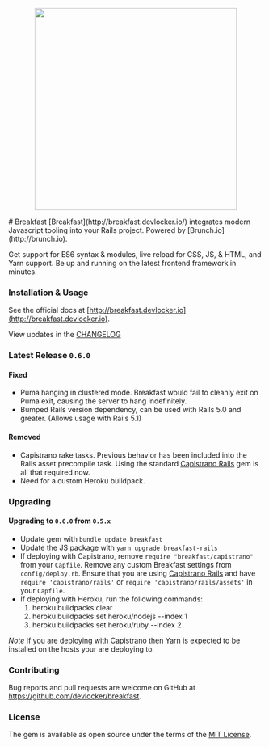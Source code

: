 <p align="center">
  <img src="http://breakfast.devlocker.io/images/breakfast-illustration.png" width="400" />
</p>
# Breakfast
[Breakfast](http://breakfast.devlocker.io/) integrates modern Javascript
tooling into your Rails project. Powered by [Brunch.io](http://brunch.io).

Get support for ES6 syntax & modules, live reload for CSS, JS, & HTML, and Yarn
support. Be up and running on the latest frontend framework in minutes.


### Installation & Usage
See the official docs at
[http://breakfast.devlocker.io](http://breakfast.devlocker.io).

View updates in the [CHANGELOG](https://github.com/devlocker/breakfast/blob/master/CHANGELOG.md)

### Latest Release `0.6.0`
#### Fixed
- Puma hanging in clustered mode. Breakfast would fail to cleanly exit on Puma
  exit, causing the server to hang indefinitely.
- Bumped Rails version dependency, can be used with Rails 5.0 and greater.
  (Allows usage with Rails 5.1)
#### Removed
- Capistrano rake tasks. Previous behavior has been included into the Rails
  asset:precompile task. Using the standard [Capistrano Rails](https://github.com/capistrano/rails)
  gem is all that required now.
- Need for a custom Heroku buildpack.

### Upgrading
#### Upgrading to `0.6.0` from `0.5.x`
- Update gem with `bundle update breakfast`
- Update the JS package with `yarn upgrade breakfast-rails`
- If deploying with Capistrano, remove `require "breakfast/capistrano"` from
  your `Capfile`. Remove any custom Breakfast settings from `config/deploy.rb`.
  Ensure that you are using [Capistrano Rails](https://github.com/capistrano/rails)
  and have `require 'capistrano/rails'` or `require 'capistrano/rails/assets'`
  in your `Capfile`.
- If deploying with Heroku, run the following commands:
  1. heroku buildpacks:clear
  2. heroku buildpacks:set heroku/nodejs --index 1
  3. heroku buildpacks:set heroku/ruby --index 2

*Note* If you are deploying with Capistrano then Yarn is expected to be
installed on the hosts your are deploying to.

### Contributing
Bug reports and pull requests are welcome on GitHub at
https://github.com/devlocker/breakfast.

### License
The gem is available as open source under the terms of the [MIT
License](http://opensource.org/licenses/MIT).
